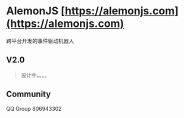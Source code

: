 # AlemonJS [https://alemonjs.com](https://alemonjs.com)

跨平台开发的事件驱动机器人

## V2.0

> 设计中。。。。

## Community

QQ Group 806943302

